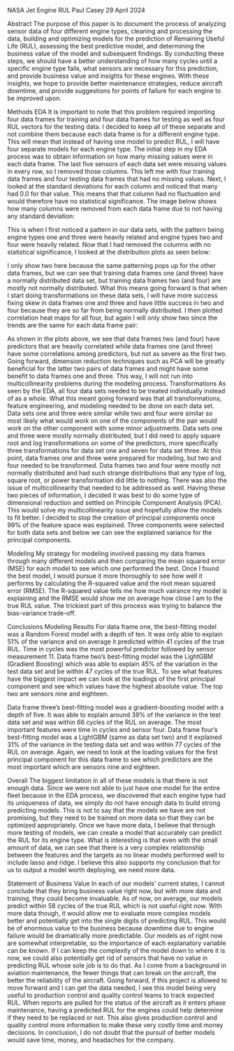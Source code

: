 NASA Jet Engine RUL
Paul Casey
29 April 2024

Abstract
The purpose of this paper is to document the process of analyzing sensor data of four different engine types, cleaning and processing the data, building and optimizing models for the prediction of Remaining Useful Life (RUL), assessing the best predictive model, and determining the business value of the model and subsequent findings. By conducting these steps, we should have a better understanding of how many cycles until a specific engine type fails, what sensors are necessary for this prediction, and provide business value and insights for these engines. With these insights, we hope to provide better maintenance strategies, reduce aircraft downtime, and provide suggestions for points of failure for each engine to be improved upon. 

Methods
EDA
It is important to note that this problem required importing four data frames for training and four data frames for testing as well as four RUL vectors for the testing data. I decided to keep all of these separate and not combine them because each data frame is for a different engine type. This will mean that instead of having one model to predict RUL, I will have four separate models for each engine type. 
The initial step in my EDA process was to obtain information on how many missing values were in each data frame. The last five sensors of each data set were missing values in every row, so I removed those columns. This left me with four training data frames and four testing data frames that had no missing values. 
Next, I looked at the standard deviations for each column and noticed that many had 0.0 for that value. This means that that column had no fluctuation and would therefore have no statistical significance. The image below shows how many columns were removed from each data frame due to not having any standard deviation:
                                 
This is when I first noticed a pattern in our data sets, with the pattern being engine types one and three were heavily related and engine types two and four were heavily related. Now that I had removed the columns with no statistical significance, I looked at the distribution plots as seen below: 
   
I only show two here because the same patterning pops up for the other data frames, but we can see that training data frames one (and three) have a normally distributed data set, but training data frames two (and four) are mostly not normally distributed. What this means going forward is that when I start doing transformations on these data sets, I will have more success fixing skew in data frames one and three and have little success in two and four because they are so far from being normally distributed. I then plotted correlation heat maps for all four, but again I will only show two since the trends are the same for each data frame pair:
   
As shown in the plots above, we see that data frames two (and four) have predictors that are heavily correlated while data frames one (and three) have some correlations among predictors, but not as severe as the first two. Going forward, dimension reduction techniques such as PCA will be greatly beneficial for the latter two pairs of data frames and might have some benefit to data frames one and three. This way, I will not run into multicollinearity problems during the modeling process. 
Transformations
	As seen by the EDA, all four data sets needed to be treated individually instead of as a whole. What this meant going forward was that all transformations, feature engineering, and modeling needed to be done on each data set. Data sets one and three were similar while two and four were similar so most likely what would work on one of the components of the pair would work on the other component with some minor adjustments. 
	Data sets one and three were mostly normally distributed, but I did need to apply square root and log transformations on some of the predictors, more specifically three transformations for data set one and seven for data set three. At this point, data frames one and three were prepared for modeling, but two and four needed to be transformed.
	Data frames two and four were mostly not normally distributed and had such strange distributions that any type of log, square root, or power transformation did little to nothing. There was also the issue of multicollinearity that needed to be addressed as well. Having these two pieces of information, I decided it was best to do some type of dimensional reduction and settled on Principle Component Analysis (PCA). This would solve my multicollinearity issue and hopefully allow the models to fit better. I decided to stop the creation of principal components once 99% of the feature space was explained. Three components were selected for both data sets and below we can see the explained variance for the principal components.
 







Modeling
	My strategy for modeling involved passing my data frames through many different models and then comparing the mean squared error (MSE) for each model to see which one performed the best. Once I found the best model, I would pursue it more thoroughly to see how well it performs by calculating the R-squared value and the root mean squared error (RMSE). The R-squared value tells me how much vairance my model is explaining and the RMSE would show me on average how close I am to the true RUL value.  The trickiest part of this process was trying to balance the bias-variance trade-off. 
 









Conclusions
Modeling Results
	For data frame one, the best-fitting model was a Random Forest model with a depth of ten. It was only able to explain 51% of the variance and on average it predicted within 41 cycles of the true RUL. Time in cycles was the most powerful predictor followed by sensor measurement 11.
  Data frame two’s best-fitting model was the LightGBM (Gradient Boosting) which was able to explain 45% of the variation in the test data set and be within 47 cycles of the true RUL. To see what features have the biggest impact we can look at the loadings of the first principal component and see which values have the highest absolute value. The top two are sensors nine and eighteen. 
  
Data frame three’s best-fitting model was a gradient-boosting model with a depth of five. It was able to explain around 39% of the variance in the test data set and was within 66 cycles of the RUL on average. The most important features were time in cycles and sensor four. 
Data frame four’s best-fitting model was a LightGBM (same as data set two) and it explained 31% of the variance in the testing data set and was within 77 cycles of the RUL on average. Again, we need to look at the loading values for the first principal component for this data frame to see which predictors are the most important which are sensors nine and eighteen.
    
Overall
	The biggest limitation in all of these models is that there is not enough data. Since we were not able to just have one model for the entire fleet because in the EDA process, we discovered that each engine type had its uniqueness of data, we simply do not have enough data to build strong predicting models. This is not to say that the models we have are not promising, but they need to be trained on more data so that they can be optimized appropriately. Once we have more data, I believe that through more testing of models, we can create a model that accurately can predict the RUL for its engine type. 
	What is interesting is that even with the small amount of data, we can see that there is a very complex relationship between the features and the targets as no linear models performed well to include lasso and ridge. I believe this also supports my conclusion that for us to output a model worth deploying, we need more data. 
 
Statement of Business Value
	In each of our models' current states, I cannot conclude that they bring business value right now, but with more data and training, they could become invaluable. As of now, on average, our models predict within 58 cycles of the true RUL which is not useful right now. With more data though, it would allow me to evaluate more complex models better and potentially get into the single digits of predicting RUL. This would be of enormous value to the business because downtime due to engine failure would be dramatically more predictable. 
	Our models as of right now are somewhat interpretable, so the importance of each explanatory variable can be known. If I can keep the complexity of the model down to where it is now, we could also potentially get rid of sensors that have no value in predicting RUL whose sole job is to do that. As I come from a background in aviation maintenance, the fewer things that can break on the aircraft, the better the reliability of the aircraft. 
	Going forward, if this project is allowed to move forward and I can get the data needed, I see this model being very useful to production control and quality control teams to track expected RUL. When reports are pulled for the status of the aircraft as it enters phase maintenance, having a predicted RUL for the engines could help determine if they need to be replaced or not. This also gives production control and quality control more information to make these very costly time and money decisions. In conclusion, I do not doubt that the pursuit of better models would save time, money, and headaches for the company.
